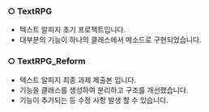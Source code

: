 ### **○ TextRPG**
- 텍스트 알피지 초기 프로젝트입니다.
- 대부분의 기능이 하나의 클래스에서 메소드로 구현되었습니다.

### **○ TextRPG_Reform**
- 텍스트 알피지 최종 과제 제출본 입니다.
- 기능을 클래스를 생성하여 분리하고 구조를 개선했습니다.
- 기능이 추가되는 등 수정 사항 발생 할 수 있습니다.
